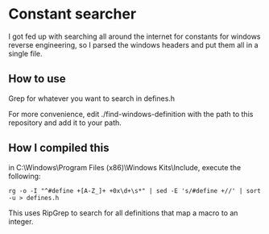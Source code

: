 # Constant searcher

I got fed up with searching all around the internet for constants for windows reverse engineering, so I parsed the windows headers and put them all in a single file.

## How to use

Grep for whatever you want to search in defines.h

For more convenience, edit ./find-windows-definition with the path to this repository and add it to your path.

## How I compiled this

in C:\Windows\Program Files (x86)\Windows Kits\Include, execute the following:

    rg -o -I "^#define +[A-Z_]+ +0x\d+\s*" | sed -E 's/#define +//' | sort -u > defines.h

This uses RipGrep to search for all definitions that map a macro to an integer.
